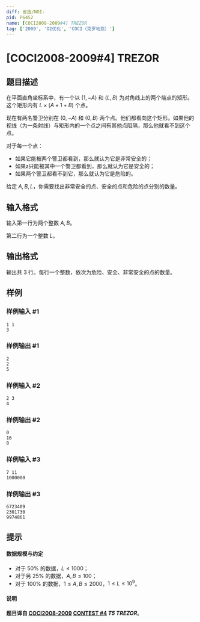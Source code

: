 ```yaml
---
diff: 省选/NOI-
pid: P6452
name: [COCI2008-2009#4] TREZOR
tag: ['2009', 'O2优化', 'COCI（克罗地亚）']
---
```

# [COCI2008-2009#4] TREZOR
## 题目描述

在平面直角坐标系中，有一个以 $(1,-A)$ 和 $(L,B)$ 为对角线上的两个端点的矩形。这个矩形内有 $L\times (A+1+B)$ 个点。

现在有两名警卫分别在 $(0,-A)$ 和 $(0,B)$ 两个点。他们都看向这个矩形。如果他的视线（为一条射线）与矩形内的一个点之间有其他点阻隔，那么他就看不到这个点。

对于每一个点：

- 如果它能被两个警卫都看到，那么就认为它是非常安全的；
- 如果z只能被其中一个警卫都看到，那么就认为它是安全的；
- 如果两个警卫都看不到它，那么就认为它是危险的。

给定 $A,B,L$，你需要找出非常安全的点、安全的点和危险的点分别的数量。

## 输入格式

输入第一行为两个整数 $A,B$。

第二行为一个整数 $L$。
## 输出格式

输出共 $3$ 行。每行一个整数，依次为危险、安全、非常安全的点的数量。
## 样例

### 样例输入 #1
```
1 1
3
```
### 样例输出 #1
```
2
2
5
```
### 样例输入 #2
```
2 3
4
```
### 样例输出 #2
```
0
16
8
```
### 样例输入 #3
```
7 11
1000000
```
### 样例输出 #3
```
6723409
2301730
9974861
```
## 提示

#### 数据规模与约定

- 对于 $50\%$ 的数据，$L\le 1000$；
- 对于另 $25\%$ 的数据，$A,B\le 100$；
- 对于 $100\%$ 的数据，$1\le A,B\le 2000$，$1\le L\le 10^9$。

#### 说明

**题目译自 [COCI2008-2009](https://hsin.hr/coci/archive/2008_2009/) [CONTEST #4](https://hsin.hr/coci/archive/2008_2009/contest4_tasks.pdf) *T5 TREZOR***。
